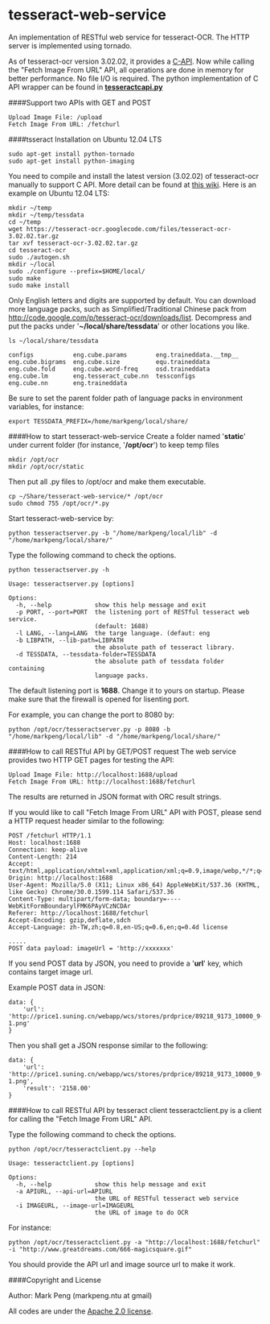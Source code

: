 tesseract-web-service
=====================

An implementation of RESTful web service for tesseract-OCR. The HTTP server is implemented using tornado.

As of tesseract-ocr version 3.02.02, it provides a [C-API](https://code.google.com/p/tesseract-ocr/wiki/APIExample).
Now while calling the "Fetch Image From URL" API, all operations are done in memory for better performance. No file I/O is required. The python implementation of C API wrapper can be found in [**tesseractcapi.py**](https://github.com/guitarmind/tesseract-web-service/blob/master/tesseractcapi.py)

####Support two APIs with GET and POST

    Upload Image File: /upload
    Fetch Image From URL: /fetchurl

####tsseract Installation on Ubuntu 12.04 LTS

    sudo apt-get install python-tornado
    sudo apt-get install python-imaging
    
You need to compile and install the latest version (3.02.02) of tesseract-ocr manually to support C API. More detail can be found at [this wiki](https://code.google.com/p/tesseract-ocr/wiki/Compiling). Here is an example on Ubuntu 12.04 LTS:

    mkdir ~/temp
    mkdir ~/temp/tessdata
    cd ~/temp
    wget https://tesseract-ocr.googlecode.com/files/tesseract-ocr-3.02.02.tar.gz
    tar xvf tesseract-ocr-3.02.02.tar.gz
    cd tesseract-ocr
    sudo ./autogen.sh
    mkdir ~/local
    sudo ./configure --prefix=$HOME/local/
    sudo make
    sudo make install

Only English letters and digits are supported by default.
You can download more language packs, such as Simplified/Traditional Chinese pack from http://code.google.com/p/tesseract-ocr/downloads/list. 
Decompress and put the packs under '**~/local/share/tessdata**' or other locations you like.

    ls ~/local/share/tessdata
    
    configs           eng.cube.params        eng.traineddata.__tmp__
    eng.cube.bigrams  eng.cube.size          equ.traineddata
    eng.cube.fold     eng.cube.word-freq     osd.traineddata
    eng.cube.lm       eng.tesseract_cube.nn  tessconfigs
    eng.cube.nn       eng.traineddata

Be sure to set the parent folder path of language packs in environment variables, for instance:

    export TESSDATA_PREFIX=/home/markpeng/local/share/


####How to start tesseract-web-service
Create a folder named '**static**' under current folder (for instance, '**/opt/ocr**') to keep temp files

    mkdir /opt/ocr
    mkdir /opt/ocr/static

Then put all .py files to /opt/ocr and make them executable.

    cp ~/Share/tesseract-web-service/* /opt/ocr
    sudo chmod 755 /opt/ocr/*.py

Start tesseract-web-service by:

    python tesseractserver.py -b "/home/markpeng/local/lib" -d "/home/markpeng/local/share/"

Type the following command to check the options.

    python tesseractserver.py -h

    Usage: tesseractserver.py [options]

    Options:
      -h, --help            show this help message and exit
      -p PORT, --port=PORT  the listening port of RESTful tesseract web service.
                            (default: 1688)
      -l LANG, --lang=LANG  the targe language. (defaut: eng
      -b LIBPATH, --lib-path=LIBPATH
                            the absolute path of tesseract library.
      -d TESSDATA, --tessdata-folder=TESSDATA
                            the absolute path of tessdata folder containing
                            language packs.
             

The default listening port is **1688**. Change it to yours on startup.
Please make sure that the firewall is opened for lisenting port.

For example, you can change the port to 8080 by:

    python /opt/ocr/tesseractserver.py -p 8080 -b "/home/markpeng/local/lib" -d "/home/markpeng/local/share/"

####How to call RESTful API by GET/POST request
The web service provides two HTTP GET pages for testing the API:

    Upload Image File: http://localhost:1688/upload
    Fetch Image From URL: http://localhost:1688/fetchurl

The results are returned in JSON format with ORC result strings.


If you would like to call "Fetch Image From URL" API with POST, please send a HTTP request header similar to the following:

    POST /fetchurl HTTP/1.1
    Host: localhost:1688
    Connection: keep-alive
    Content-Length: 214
    Accept: text/html,application/xhtml+xml,application/xml;q=0.9,image/webp,*/*;q=0.8
    Origin: http://localhost:1688
    User-Agent: Mozilla/5.0 (X11; Linux x86_64) AppleWebKit/537.36 (KHTML, like Gecko) Chrome/30.0.1599.114 Safari/537.36
    Content-Type: multipart/form-data; boundary=----WebKitFormBoundarylFMK6PAyVCzNCDAr
    Referer: http://localhost:1688/fetchurl
    Accept-Encoding: gzip,deflate,sdch
    Accept-Language: zh-TW,zh;q=0.8,en-US;q=0.6,en;q=0.4d license
    
    .....
    POST data payload: imageUrl = 'http://xxxxxxx'


If you send POST data by JSON, you need to provide a '**url**' key, which contains target image url.

Example POST data in JSON:

    data: {
        'url': 'http://price1.suning.cn/webapp/wcs/stores/prdprice/89218_9173_10000_9-1.png'
    }
    
Then you shall get a JSON response similar to the following:

    data: {
        'url': 'http://price1.suning.cn/webapp/wcs/stores/prdprice/89218_9173_10000_9-1.png',
        'result': '2158.00'
    }


####How to call RESTful API by tesseract client
tesseractclient.py is a client for calling the "Fetch Image From URL" API.

Type the following command to check the options.

    python /opt/ocr/tesseractclient.py --help
    
    Usage: tesseractclient.py [options]

    Options:
      -h, --help            show this help message and exit
      -a APIURL, --api-url=APIURL
                            the URL of RESTful tesseract web service
      -i IMAGEURL, --image-url=IMAGEURL
                            the URL of image to do OCR


For instance:

    python /opt/ocr/tesseractclient.py -a "http://localhost:1688/fetchurl" -i "http://www.greatdreams.com/666-magicsquare.gif"

You should provide the API url and image source url to make it work.

####Copyright and License

Author: Mark Peng (markpeng.ntu at gmail)

All codes are under the [Apache 2.0 license](LICENSE).


